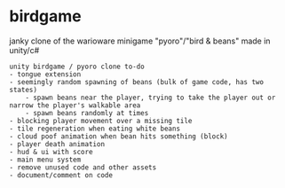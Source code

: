 # birdgame
janky clone of the warioware minigame "pyoro"/"bird &amp; beans" made in unity/c#

```
unity birdgame / pyoro clone to-do
- tongue extension
- seemingly random spawning of beans (bulk of game code, has two states)
	- spawn beans near the player, trying to take the player out or narrow the player's walkable area
	- spawn beans randomly at times
- blocking player movement over a missing tile
- tile regeneration when eating white beans
- cloud poof animation when bean hits something (block)
- player death animation
- hud & ui with score
- main menu system
- remove unused code and other assets
- document/comment on code
```
